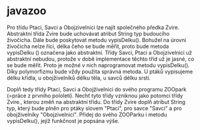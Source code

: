 # javazoo


Pro třídu Ptaci, Savci a Obojzivelnici lze najít společného předka Zvire. Abstraktní třída Zvire bude uchovávat atribut String typ budoucího živočicha. Dále bude poskytovat metodu vypisDelku(). Bohužel na úrovni živočicha nelze říci, délka čeho se bude měřit, proto bude metoda vypisDelku () označena jako abstraktní. Třídy Savci, Ptaci a Obojzivelnici už abstraktní nebudou, protože v době implementace těchto tříd už je jasné, co se bude měřit. Proto je možné v nich naprogramovat metodu vypisDelku().  Díky polymorfizmu bude vždy použita správná metoda. U ptáků vypisujeme délku křídla, u obojživelníků délku těla, u savců délku srsti. 

Doplň tedy  třídy Ptaci, Savci a Obojživelnici do svého programu ZOOpark (=práce z prvního pololetí). Nechť tyto třídy vzniknou jako potomci třídy Zvire., kterou změň na abstraktní třídu. Do třídy Zvire doplň atribut String  typ, který bude plněn pro ptáky slovem "Ptaci", pro savce "Savci" a pro obojživelníky "Obojzivelnici". Přidej do svého ZOOParku i metodu vypisDelku(), jejíž funkčnost je popsána výše.
